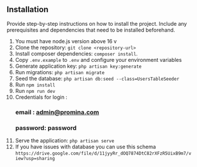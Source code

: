 
## Installation

Provide step-by-step instructions on how to install the project. Include any prerequisites and dependencies that need to be installed beforehand.

1. You must have node.js version above 16 v
2. Clone the repository: `git clone <repository-url>`
3. Install composer dependencies: `composer install`.
4. Copy `.env.example` to `.env` and configure your environment variables
5. Generate application key: `php artisan key:generate`
6. Run migrations: `php artisan migrate`
7. Seed the database: `php artisan db:seed --class=UsersTableSeeder`
8. Run `npm install`
9. Run `npm run dev`
10. Credentials for login : <h3>email : admin@promina.com</h3>  <h3>password: password</h3>
11. Serve the application: `php artisan serve`
12. If you have issues with database you can use this schema `https://drive.google.com/file/d/11jyyRr_dOQ7874DtC82rXFzR5UixB9m7/view?usp=sharing`
